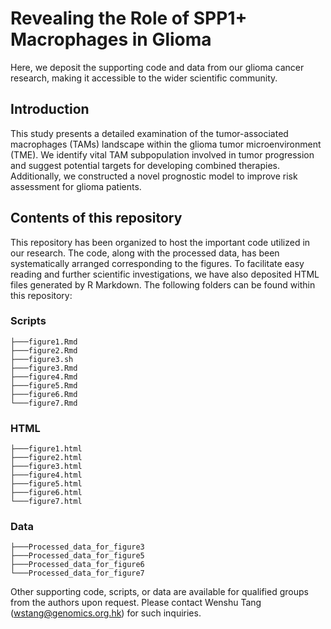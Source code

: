 # Revealing the Role of SPP1+ Macrophages in Glioma

Here, we deposit the supporting code and data from our glioma cancer research, making it accessible to the wider scientific community.

## Introduction
This study presents a detailed examination of the tumor-associated macrophages (TAMs) landscape within the glioma tumor microenvironment (TME). We identify vital TAM subpopulation involved in tumor progression and suggest potential targets for developing combined therapies. Additionally, we constructed a novel prognostic model to improve risk assessment for glioma patients. 

## Contents of this repository
This repository has been organized to host the important code utilized in our research. The code, along with the processed data, has been systematically arranged corresponding to the figures. To facilitate easy reading and further scientific investigations, we have also deposited HTML files generated by R Markdown. The following folders can be found within this repository:

### Scripts
```
├───figure1.Rmd
├───figure2.Rmd
├───figure3.sh
├───figure3.Rmd
├───figure4.Rmd
├───figure5.Rmd
├───figure6.Rmd
└───figure7.Rmd
```

### HTML
```
├───figure1.html
├───figure2.html
├───figure3.html
├───figure4.html
├───figure5.html
├───figure6.html
└───figure7.html
```

### Data
```
├───Processed_data_for_figure3
├───Processed_data_for_figure5
├───Processed_data_for_figure6
└───Processed_data_for_figure7
```

Other supporting code, scripts, or data are available for qualified groups from the authors upon request. Please contact Wenshu Tang (wstang@genomics.org.hk) for such inquiries.
